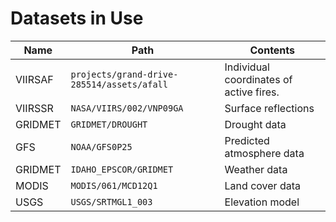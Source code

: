 # Datasets in Use

| Name   | Path                                       | Contents                                |
| ------ | --------                                   | ------                                  |
| VIIRSAF| `projects/grand-drive-285514/assets/afall` | Individual coordinates of active fires. |
| VIIRSSR| `NASA/VIIRS/002/VNP09GA` | Surface reflections|
| GRIDMET | `GRIDMET/DROUGHT` | Drought data |
| GFS | `NOAA/GFS0P25` | Predicted atmosphere data |
| GRIDMET | `IDAHO_EPSCOR/GRIDMET` | Weather data |
| MODIS | `MODIS/061/MCD12Q1` | Land cover data |
| USGS| `USGS/SRTMGL1_003` | Elevation model |


